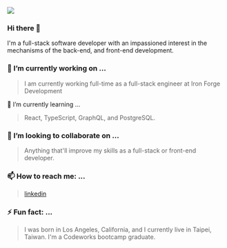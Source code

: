 ![](https://github.com/ninjarogue/banner.png)

### Hi there 👋

I'm a full-stack software developer with an impassioned interest in the mechanisms of the back-end, and front-end development.
<!--
**ninjarogue/ninjarogue** is a ✨ _special_ ✨ repository because its `README.md` (this file) appears on your GitHub profile.
-->

### 🔭 I’m currently working on ...
 
> I am currently working full-time as a full-stack engineer at Iron Forge Development

🌱 I’m currently learning ...

> React, TypeScript, GraphQL, and PostgreSQL.

### 👯 I’m looking to collaborate on ...

> Anything that'll improve my skills as a full-stack or front-end developer.
<!--
- 🤔 I’m looking for help with ...
- 💬 Ask me about ...
-->
### 📫 How to reach me: ...

> [linkedin](www.linkedin.com/in/aric-jiang)

### ⚡ Fun fact: ...

> I was born in Los Angeles, California, and I currently live in Taipei, Taiwan. 
> I'm a Codeworks bootcamp graduate. 

